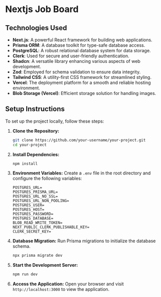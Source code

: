 # Nextjs Job Board

## Technologies Used

- **Next.js**: A powerful React framework for building web applications.
- **Prisma ORM**: A database toolkit for type-safe database access.
- **PostgreSQL**: A robust relational database system for data storage.
- **Clerk**: Used for secure and user-friendly authentication.
- **Shadcn**: A versatile library enhancing various aspects of web development.
- **Zod**: Employed for schema validation to ensure data integrity.
- **Tailwind CSS**: A utility-first CSS framework for streamlined styling.
- **Vercel**: The deployment platform for a smooth and reliable hosting environment.
- **Blob Storage (Vercel)**: Efficient storage solution for handling images.

## Setup Instructions

To set up the project locally, follow these steps:

1. **Clone the Repository:**

   ```bash
   git clone https://github.com/your-username/your-project.git
   cd your-project
   ```

2. **Install Dependencies:**

   ```bash
   npm install
   ```

3. **Environment Variables:**
   Create a `.env` file in the root directory and configure the following variables:

   ```env
   POSTGRES_URL=
   POSTGRES_PRISMA_URL=
   POSTGRES_URL_NO_SSL=
   POSTGRES_URL_NON_POOLING=
   POSTGRES_USER=
   POSTGRES_HOST=
   POSTGRES_PASSWORD=
   POSTGRES_DATABASE=
   BLOB_READ_WRITE_TOKEN=
   NEXT_PUBLIC_CLERK_PUBLISHABLE_KEY=
   CLERK_SECRET_KEY=
   ```

4. **Database Migration:**
   Run Prisma migrations to initialize the database schema.

   ```bash
   npx prisma migrate dev
   ```

5. **Start the Development Server:**

   ```bash
   npm run dev
   ```

6. **Access the Application:**
   Open your browser and visit `http://localhost:3000` to view the application.
